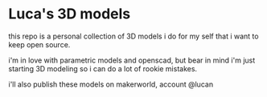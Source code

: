 # Luca's 3D models

this repo is a personal collection of 3D models i do for my self that i want to keep open source.

i'm in love with parametric models and openscad, but bear in mind i'm just starting 3D modeling so i can do a lot of rookie mistakes.

i'll also publish these models on makerworld, account @lucan